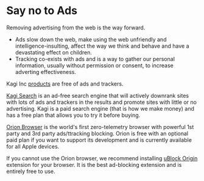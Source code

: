 # Say no to Ads

Removing advertising from the web is the way forward.

- Ads slow down the web, make using the web unfriendly and intelligence-insulting, affect the way we think and behave and have a devastating effect on children.
- Tracking co-exists with ads and is a way to gather our personal information, usually without permission or consent, to increase adverting effectiveness. 

Kagi Inc [products](./products.md) are free of ads and trackers.

[Kagi Search](https://kagi.com) is an ad-free search engine that will actively downrank sites with lots of ads and trackers in the results and promote sites with little or no advertising. Kagi is a paid search engine (that is how we make money) and has a free plan that allows you to try it before buying.

[Orion Browser](https://browser.kagi.com) is the world's first zero-telemetry browser with powerful 1st party and 3rd party ads/ttracking
blocking. Orion is free with an optional paid plan if you want to support its development and is currently available for all Apple devices.

If you cannot use the Orion browser, we recommend installing [uBlock
Origin](https://ublockorigin.com/) extension for your browser. It is the best ad-blocking extension and is entirely free
to use.

 

